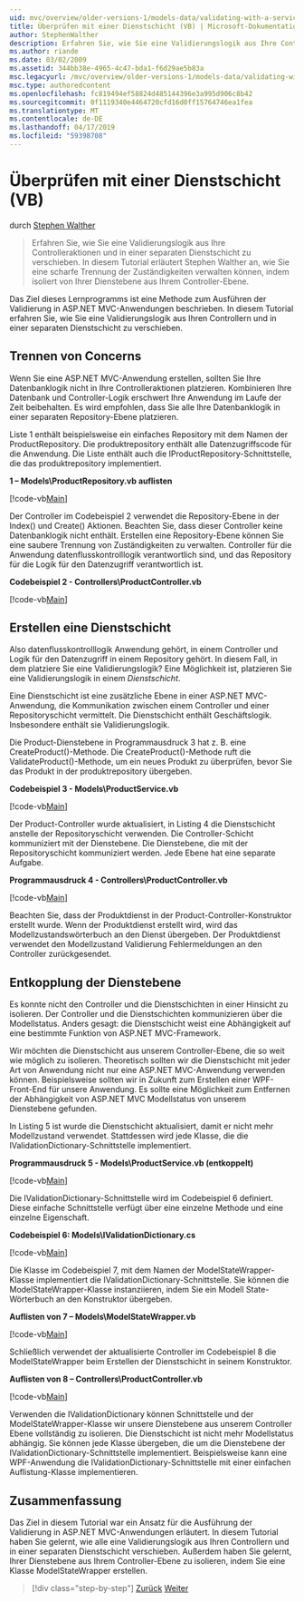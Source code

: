 ```yaml
---
uid: mvc/overview/older-versions-1/models-data/validating-with-a-service-layer-vb
title: Überprüfen mit einer Dienstschicht (VB) | Microsoft-Dokumentation
author: StephenWalther
description: Erfahren Sie, wie Sie eine Validierungslogik aus Ihre Controlleraktionen und in einer separaten Dienstschicht zu verschieben. In diesem Tutorial Stephen Walther wird erläutert, wie Sie...
ms.author: riande
ms.date: 03/02/2009
ms.assetid: 344bb38e-4965-4c47-bda1-f6d29ae5b83a
msc.legacyurl: /mvc/overview/older-versions-1/models-data/validating-with-a-service-layer-vb
msc.type: authoredcontent
ms.openlocfilehash: fc819494ef58824d485144396e3a995d906c8b42
ms.sourcegitcommit: 0f1119340e4464720cfd16d0ff15764746ea1fea
ms.translationtype: MT
ms.contentlocale: de-DE
ms.lasthandoff: 04/17/2019
ms.locfileid: "59398708"
---
```

# <a name="validating-with-a-service-layer-vb"></a>Überprüfen mit einer Dienstschicht (VB)

durch [Stephen Walther](https://github.com/StephenWalther)

> Erfahren Sie, wie Sie eine Validierungslogik aus Ihre Controlleraktionen und in einer separaten Dienstschicht zu verschieben. In diesem Tutorial erläutert Stephen Walther an, wie Sie eine scharfe Trennung der Zuständigkeiten verwalten können, indem isoliert von Ihrer Dienstebene aus Ihrem Controller-Ebene.


Das Ziel dieses Lernprogramms ist eine Methode zum Ausführen der Validierung in ASP.NET MVC-Anwendungen beschrieben. In diesem Tutorial erfahren Sie, wie Sie eine Validierungslogik aus Ihren Controllern und in einer separaten Dienstschicht zu verschieben.

## <a name="separating-concerns"></a>Trennen von Concerns

Wenn Sie eine ASP.NET MVC-Anwendung erstellen, sollten Sie Ihre Datenbanklogik nicht in Ihre Controlleraktionen platzieren. Kombinieren Ihre Datenbank und Controller-Logik erschwert Ihre Anwendung im Laufe der Zeit beibehalten. Es wird empfohlen, dass Sie alle Ihre Datenbanklogik in einer separaten Repository-Ebene platzieren.

Liste 1 enthält beispielsweise ein einfaches Repository mit dem Namen der ProductRepository. Die produktrepository enthält alle Datenzugriffscode für die Anwendung. Die Liste enthält auch die IProductRepository-Schnittstelle, die das produktrepository implementiert.

**1 – Models\ProductRepository.vb auflisten**

[!code-vb[Main](validating-with-a-service-layer-vb/samples/sample1.vb)]

Der Controller im Codebeispiel 2 verwendet die Repository-Ebene in der Index() und Create() Aktionen. Beachten Sie, dass dieser Controller keine Datenbanklogik nicht enthält. Erstellen eine Repository-Ebene können Sie eine saubere Trennung von Zuständigkeiten zu verwalten. Controller für die Anwendung datenflusskontrolllogik verantwortlich sind, und das Repository für die Logik für den Datenzugriff verantwortlich ist.

**Codebeispiel 2 - Controllers\ProductController.vb**

[!code-vb[Main](validating-with-a-service-layer-vb/samples/sample2.vb)]

## <a name="creating-a-service-layer"></a>Erstellen eine Dienstschicht

Also datenflusskontrolllogik Anwendung gehört, in einem Controller und Logik für den Datenzugriff in einem Repository gehört. In diesem Fall, in dem platziere Sie eine Validierungslogik? Eine Möglichkeit ist, platzieren Sie eine Validierungslogik in einem *Dienstschicht*.

Eine Dienstschicht ist eine zusätzliche Ebene in einer ASP.NET MVC-Anwendung, die Kommunikation zwischen einem Controller und einer Repositoryschicht vermittelt. Die Dienstschicht enthält Geschäftslogik. Insbesondere enthält sie Validierungslogik.

Die Product-Dienstebene in Programmausdruck 3 hat z. B. eine CreateProduct()-Methode. Die CreateProduct()-Methode ruft die ValidateProduct()-Methode, um ein neues Produkt zu überprüfen, bevor Sie das Produkt in der produktrepository übergeben.

**Codebeispiel 3 - Models\ProductService.vb**

[!code-vb[Main](validating-with-a-service-layer-vb/samples/sample3.vb)]

Der Product-Controller wurde aktualisiert, in Listing 4 die Dienstschicht anstelle der Repositoryschicht verwenden. Die Controller-Schicht kommuniziert mit der Dienstebene. Die Dienstebene, die mit der Repositoryschicht kommuniziert werden. Jede Ebene hat eine separate Aufgabe.

**Programmausdruck 4 - Controllers\ProductController.vb**

[!code-vb[Main](validating-with-a-service-layer-vb/samples/sample4.vb)]

Beachten Sie, dass der Produktdienst in der Product-Controller-Konstruktor erstellt wurde. Wenn der Produktdienst erstellt wird, wird das Modellzustandswörterbuch an den Dienst übergeben. Der Produktdienst verwendet den Modellzustand Validierung Fehlermeldungen an den Controller zurückgesendet.

## <a name="decoupling-the-service-layer"></a>Entkopplung der Dienstebene

Es konnte nicht den Controller und die Dienstschichten in einer Hinsicht zu isolieren. Der Controller und die Dienstschichten kommunizieren über die Modellstatus. Anders gesagt: die Dienstschicht weist eine Abhängigkeit auf eine bestimmte Funktion von ASP.NET MVC-Framework.

Wir möchten die Dienstschicht aus unserem Controller-Ebene, die so weit wie möglich zu isolieren. Theoretisch sollten wir die Dienstschicht mit jeder Art von Anwendung nicht nur eine ASP.NET MVC-Anwendung verwenden können. Beispielsweise sollten wir in Zukunft zum Erstellen einer WPF-Front-End für unsere Anwendung. Es sollte eine Möglichkeit zum Entfernen der Abhängigkeit von ASP.NET MVC Modellstatus von unserem Dienstebene gefunden.

In Listing 5 ist wurde die Dienstschicht aktualisiert, damit er nicht mehr Modellzustand verwendet. Stattdessen wird jede Klasse, die die IValidationDictionary-Schnittstelle implementiert.

**Programmausdruck 5 - Models\ProductService.vb (entkoppelt)**

[!code-vb[Main](validating-with-a-service-layer-vb/samples/sample5.vb)]

Die IValidationDictionary-Schnittstelle wird im Codebeispiel 6 definiert. Diese einfache Schnittstelle verfügt über eine einzelne Methode und eine einzelne Eigenschaft.

**Codebeispiel 6: Models\IValidationDictionary.cs**

[!code-vb[Main](validating-with-a-service-layer-vb/samples/sample6.vb)]

Die Klasse im Codebeispiel 7, mit dem Namen der ModelStateWrapper-Klasse implementiert die IValidationDictionary-Schnittstelle. Sie können die ModelStateWrapper-Klasse instanziieren, indem Sie ein Modell State-Wörterbuch an den Konstruktor übergeben.

**Auflisten von 7 – Models\ModelStateWrapper.vb**

[!code-vb[Main](validating-with-a-service-layer-vb/samples/sample7.vb)]

Schließlich verwendet der aktualisierte Controller im Codebeispiel 8 die ModelStateWrapper beim Erstellen der Dienstschicht in seinem Konstruktor.

**Auflisten von 8 – Controllers\ProductController.vb**

[!code-vb[Main](validating-with-a-service-layer-vb/samples/sample8.vb)]

Verwenden die IValidationDictionary können Schnittstelle und der ModelStateWrapper-Klasse wir unsere Dienstebene aus unserem Controller Ebene vollständig zu isolieren. Die Dienstschicht ist nicht mehr Modellstatus abhängig. Sie können jede Klasse übergeben, die um die Dienstebene der IValidationDictionary-Schnittstelle implementiert. Beispielsweise kann eine WPF-Anwendung die IValidationDictionary-Schnittstelle mit einer einfachen Auflistung-Klasse implementieren.

## <a name="summary"></a>Zusammenfassung

Das Ziel in diesem Tutorial war ein Ansatz für die Ausführung der Validierung in ASP.NET MVC-Anwendungen erläutert. In diesem Tutorial haben Sie gelernt, wie alle eine Validierungslogik aus Ihren Controllern und in einer separaten Dienstschicht verschieben. Außerdem haben Sie gelernt, Ihrer Dienstebene aus Ihrem Controller-Ebene zu isolieren, indem Sie eine Klasse ModelStateWrapper erstellen.

> [!div class="step-by-step"]
> [Zurück](validating-with-the-idataerrorinfo-interface-vb.md)
> [Weiter](validation-with-the-data-annotation-validators-vb.md)

